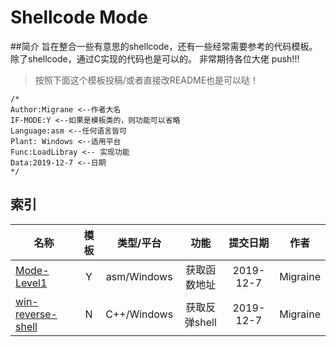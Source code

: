 # Shellcode Mode

##简介
旨在整合一些有意思的shellcode，还有一些经常需要参考的代码模板。 
除了shellcode，通过C实现的代码也是可以的。 
非常期待各位大佬 push!!!

>按照下面这个模板投稿/或者直接改README也是可以哒！

```
/*
Author:Migrane <--作者大名
IF-MODE:Y <--如果是模板类的，则功能可以省略
Language:asm <--任何语言皆可
Plant: Windows <--适用平台
Func:LoadLibray <-- 实现功能
Data:2019-12-7 <--日期
*/
```

## 索引

| 名称  |模板| 类型/平台  | 功能 |  提交日期 |作者|
|------|:--:|:-----:|:-----:|:-----:|:------:|
|[Mode-Level1](https://github.com/migraine-sudo/Shellcode-Mode/blob/master/Mode-level1.asm)|Y|asm/Windows|获取函数地址|2019-12-7|Migraine|
|[win-reverse-shell](https://github.com/migraine-sudo/Shellcode-Mode/blob/master/win-reverse-shell.cpp)|N|C++/Windows|获取反弹shell|2019-12-7|Migraine|



